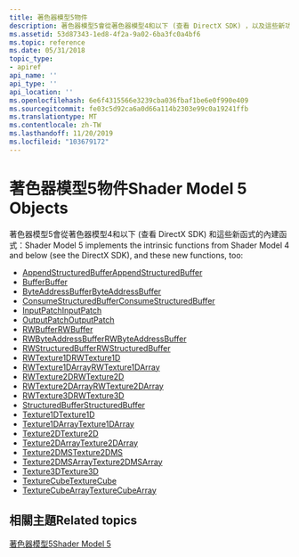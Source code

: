 ```yaml
---
title: 著色器模型5物件
description: 著色器模型5會從著色器模型4和以下 (查看 DirectX SDK) ，以及這些新功能
ms.assetid: 53d87343-1ed8-4f2a-9a02-6ba3fc0a4bf6
ms.topic: reference
ms.date: 05/31/2018
topic_type:
- apiref
api_name: ''
api_type: ''
api_location: ''
ms.openlocfilehash: 6e6f4315566e3239cba036fbaf1be6e0f990e409
ms.sourcegitcommit: fe03c5d92ca6a0d66a114b2303e99c0a19241ffb
ms.translationtype: MT
ms.contentlocale: zh-TW
ms.lasthandoff: 11/20/2019
ms.locfileid: "103679172"
---
```

# <a name="shader-model-5-objects"></a><span data-ttu-id="d0a55-103">著色器模型5物件</span><span class="sxs-lookup"><span data-stu-id="d0a55-103">Shader Model 5 Objects</span></span>

<span data-ttu-id="d0a55-104">著色器模型5會從著色器模型4和以下 (查看 DirectX SDK) 和這些新函式的內建函式：</span><span class="sxs-lookup"><span data-stu-id="d0a55-104">Shader Model 5 implements the intrinsic functions from Shader Model 4 and below (see the DirectX SDK), and these new functions, too:</span></span>

-   [<span data-ttu-id="d0a55-105">AppendStructuredBuffer</span><span class="sxs-lookup"><span data-stu-id="d0a55-105">AppendStructuredBuffer</span></span>](sm5-object-appendstructuredbuffer.md)
-   [<span data-ttu-id="d0a55-106">Buffer</span><span class="sxs-lookup"><span data-stu-id="d0a55-106">Buffer</span></span>](sm5-object-buffer.md)
-   [<span data-ttu-id="d0a55-107">ByteAddressBuffer</span><span class="sxs-lookup"><span data-stu-id="d0a55-107">ByteAddressBuffer</span></span>](sm5-object-byteaddressbuffer.md)
-   [<span data-ttu-id="d0a55-108">ConsumeStructuredBuffer</span><span class="sxs-lookup"><span data-stu-id="d0a55-108">ConsumeStructuredBuffer</span></span>](sm5-object-consumestructuredbuffer.md)
-   [<span data-ttu-id="d0a55-109">InputPatch</span><span class="sxs-lookup"><span data-stu-id="d0a55-109">InputPatch</span></span>](sm5-object-inputpatch.md)
-   [<span data-ttu-id="d0a55-110">OutputPatch</span><span class="sxs-lookup"><span data-stu-id="d0a55-110">OutputPatch</span></span>](sm5-object-outputpatch.md)
-   [<span data-ttu-id="d0a55-111">RWBuffer</span><span class="sxs-lookup"><span data-stu-id="d0a55-111">RWBuffer</span></span>](sm5-object-rwbuffer.md)
-   [<span data-ttu-id="d0a55-112">RWByteAddressBuffer</span><span class="sxs-lookup"><span data-stu-id="d0a55-112">RWByteAddressBuffer</span></span>](sm5-object-rwbyteaddressbuffer.md)
-   [<span data-ttu-id="d0a55-113">RWStructuredBuffer</span><span class="sxs-lookup"><span data-stu-id="d0a55-113">RWStructuredBuffer</span></span>](sm5-object-rwstructuredbuffer.md)
-   [<span data-ttu-id="d0a55-114">RWTexture1D</span><span class="sxs-lookup"><span data-stu-id="d0a55-114">RWTexture1D</span></span>](sm5-object-rwtexture1d.md)
-   [<span data-ttu-id="d0a55-115">RWTexture1DArray</span><span class="sxs-lookup"><span data-stu-id="d0a55-115">RWTexture1DArray</span></span>](sm5-object-rwtexture1darray.md)
-   [<span data-ttu-id="d0a55-116">RWTexture2D</span><span class="sxs-lookup"><span data-stu-id="d0a55-116">RWTexture2D</span></span>](sm5-object-rwtexture2d.md)
-   [<span data-ttu-id="d0a55-117">RWTexture2DArray</span><span class="sxs-lookup"><span data-stu-id="d0a55-117">RWTexture2DArray</span></span>](sm5-object-rwtexture2darray.md)
-   [<span data-ttu-id="d0a55-118">RWTexture3D</span><span class="sxs-lookup"><span data-stu-id="d0a55-118">RWTexture3D</span></span>](sm5-object-rwtexture3d.md)
-   [<span data-ttu-id="d0a55-119">StructuredBuffer</span><span class="sxs-lookup"><span data-stu-id="d0a55-119">StructuredBuffer</span></span>](sm5-object-structuredbuffer.md)
-   [<span data-ttu-id="d0a55-120">Texture1D</span><span class="sxs-lookup"><span data-stu-id="d0a55-120">Texture1D</span></span>](sm5-object-texture1d.md)
-   [<span data-ttu-id="d0a55-121">Texture1DArray</span><span class="sxs-lookup"><span data-stu-id="d0a55-121">Texture1DArray</span></span>](sm5-object-texture1darray.md)
-   [<span data-ttu-id="d0a55-122">Texture2D</span><span class="sxs-lookup"><span data-stu-id="d0a55-122">Texture2D</span></span>](sm5-object-texture2d.md)
-   [<span data-ttu-id="d0a55-123">Texture2DArray</span><span class="sxs-lookup"><span data-stu-id="d0a55-123">Texture2DArray</span></span>](sm5-object-texture2darray.md)
-   [<span data-ttu-id="d0a55-124">Texture2DMS</span><span class="sxs-lookup"><span data-stu-id="d0a55-124">Texture2DMS</span></span>](sm5-object-texture2dms.md)
-   [<span data-ttu-id="d0a55-125">Texture2DMSArray</span><span class="sxs-lookup"><span data-stu-id="d0a55-125">Texture2DMSArray</span></span>](sm5-object-texture2dmsarray.md)
-   [<span data-ttu-id="d0a55-126">Texture3D</span><span class="sxs-lookup"><span data-stu-id="d0a55-126">Texture3D</span></span>](sm5-object-texture3d.md)
-   [<span data-ttu-id="d0a55-127">TextureCube</span><span class="sxs-lookup"><span data-stu-id="d0a55-127">TextureCube</span></span>](texturecube.md)
-   [<span data-ttu-id="d0a55-128">TextureCubeArray</span><span class="sxs-lookup"><span data-stu-id="d0a55-128">TextureCubeArray</span></span>](texturecubearray.md)

## <a name="related-topics"></a><span data-ttu-id="d0a55-129">相關主題</span><span class="sxs-lookup"><span data-stu-id="d0a55-129">Related topics</span></span>

<dl> <dt>

[<span data-ttu-id="d0a55-130">著色器模型5</span><span class="sxs-lookup"><span data-stu-id="d0a55-130">Shader Model 5</span></span>](d3d11-graphics-reference-sm5.md)
</dt> </dl>

 

 




